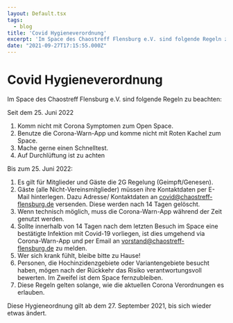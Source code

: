```yaml
---
layout: Default.tsx
tags:
  - blog
title: 'Covid Hygieneverordnung'
excerpt: 'Im Space des Chaostreff Flensburg e.V. sind folgende Regeln zu beachten: Seit dem 25. Juni 2022 Komm nicht mit Corona Symptomen zum Open Space. Benutze die Corona-Warn-App und komme nicht […]'
date: "2021-09-27T17:15:55.000Z"
---
```


# Covid Hygieneverordnung

<p>Im Space des Chaostreff Flensburg e.V. sind folgende Regeln zu beachten:</p>

<p>Seit dem 25. Juni 2022</p>

<ol><li>Komm nicht mit Corona Symptomen zum Open Space.</li><li>Benutze die Corona-Warn-App und komme nicht mit Roten Kachel zum Space.</li><li>Mache gerne einen Schnelltest.</li><li>Auf Durchlüftung ist zu achten</li></ol>

<p>Bis zum 25. Juni 2022:</p>

<ol><li>Es gilt für Mitglieder und Gäste die 2G Regelung (Geimpft/Genesen).</li><li>Gäste (alle Nicht-Vereinsmitglieder) müssen ihre Kontaktdaten per E-Mail hinterlegen. Dazu Adresse/ Kontaktdaten an&nbsp;<a rel="noreferrer noopener" href="mailto:covid@chaostreff-flensburg.de" target="_blank">covid@chaostreff-flensburg.de</a>&nbsp;versenden. Diese werden nach 14 Tagen gelöscht.</li><li>Wenn technisch möglich, muss die Corona-Warn-App während der Zeit genutzt werden.</li><li>Sollte innerhalb von 14 Tagen nach dem letzten Besuch im Space eine bestätigte Infektion mit Covid-19 vorliegen, ist dies umgehend via Corona-Warn-App und per Email an&nbsp;<a rel="noreferrer noopener" href="mailto:vorstand@chaostreff-flensburg.de" target="_blank">vorstand@chaostreff-flensburg.de</a>&nbsp;zu melden.</li><li>Wer sich krank fühlt, bleibe bitte zu Hause!</li><li>Personen, die Hochinzidenzgebiete oder Variantengebiete besucht haben, mögen nach der Rückkehr das Risiko verantwortungsvoll bewerten. Im Zweifel ist dem Space fernzubleiben.</li><li>Diese Regeln gelten solange, wie die aktuellen Corona Verordnungen es erlauben.</li></ol>

<p>Diese Hygieneordnung gilt ab dem 27. September 2021, bis sich wieder etwas ändert. </p>
